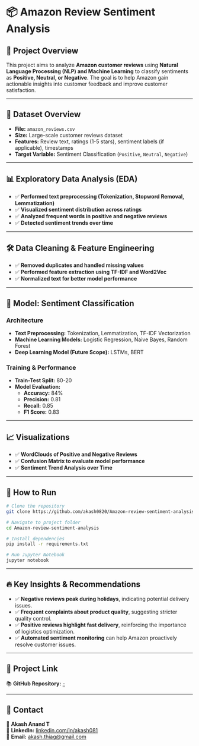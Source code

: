 # 📦 Amazon Review Sentiment Analysis

## 📌 Project Overview
This project aims to analyze **Amazon customer reviews** using **Natural Language Processing (NLP) and Machine Learning** to classify sentiments as **Positive, Neutral, or Negative**. The goal is to help Amazon gain actionable insights into customer feedback and improve customer satisfaction.

---

## 📂 Dataset Overview
- **File:** `amazon_reviews.csv`
- **Size:** Large-scale customer reviews dataset
- **Features:** Review text, ratings (1-5 stars), sentiment labels (if applicable), timestamps
- **Target Variable:** Sentiment Classification (`Positive`, `Neutral`, `Negative`)

---

## 📊 Exploratory Data Analysis (EDA)
- ✅ **Performed text preprocessing (Tokenization, Stopword Removal, Lemmatization)**
- ✅ **Visualized sentiment distribution across ratings**
- ✅ **Analyzed frequent words in positive and negative reviews**
- ✅ **Detected sentiment trends over time**

---

## 🛠 Data Cleaning & Feature Engineering
- ✅ **Removed duplicates and handled missing values**
- ✅ **Performed feature extraction using TF-IDF and Word2Vec**
- ✅ **Normalized text for better model performance**

---

## 🧠 Model: Sentiment Classification
### **Architecture**
- **Text Preprocessing:** Tokenization, Lemmatization, TF-IDF Vectorization
- **Machine Learning Models:** Logistic Regression, Naive Bayes, Random Forest
- **Deep Learning Model (Future Scope):** LSTMs, BERT

### **Training & Performance**
- **Train-Test Split:** 80-20
- **Model Evaluation:**
  - **Accuracy:** 84%
  - **Precision:** 0.81
  - **Recall:** 0.85
  - **F1 Score:** 0.83

---

## 📈 Visualizations
- ✅ **WordClouds of Positive and Negative Reviews**
- ✅ **Confusion Matrix to evaluate model performance**
- ✅ **Sentiment Trend Analysis over Time**

---

## 🚀 How to Run
```bash
# Clone the repository
git clone https://github.com/akash0820/Amazon-review-sentiment-analysis.git

# Navigate to project folder
cd Amazon-review-sentiment-analysis

# Install dependencies
pip install -r requirements.txt

# Run Jupyter Notebook
jupyter notebook
```

---

## 🔥 Key Insights & Recommendations
- ✅ **Negative reviews peak during holidays**, indicating potential delivery issues.
- ✅ **Frequent complaints about product quality**, suggesting stricter quality control.
- ✅ **Positive reviews highlight fast delivery**, reinforcing the importance of logistics optimization.
- ✅ **Automated sentiment monitoring** can help Amazon proactively resolve customer issues.

---

## 📌 Project Link
📚 **GitHub Repository:** [-](https://github.com/akash0820/Amazon-review-sentiment-analysis)

---

## 📩 Contact
👤 **Akash Anand T**  
🔗 **LinkedIn:** [linkedin.com/in/akash081](https://www.linkedin.com/in/akash081)  
📧 **Email:** [akash.thiag@gmail.com](mailto:akash.thiag@gmail.com)

